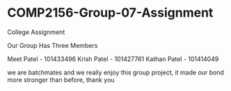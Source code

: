 # COMP2156-Group-07-Assignment
College Assignment

Our Group Has Three Members 


Meet Patel - 101433496
Krish Patel - 101427761
Kathan Patel - 101414049



we are batchmates and we really enjoy this group project, it made our bond more stronger than before, thank you

